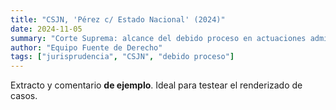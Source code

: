 ```yaml
---
title: "CSJN, 'Pérez c/ Estado Nacional' (2024)"
date: 2024-11-05
summary: "Corte Suprema: alcance del debido proceso en actuaciones administrativas."
author: "Equipo Fuente de Derecho"
tags: ["jurisprudencia", "CSJN", "debido proceso"]
---
```

Extracto y comentario **de ejemplo**. Ideal para testear el renderizado de casos.
